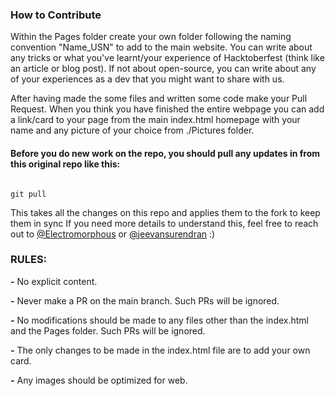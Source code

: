 ### How to Contribute

Within the Pages folder create your own folder following the naming convention "Name_USN" to add to the main website. You can write about any tricks or what you've learnt/your experience of Hacktoberfest (think like an article or blog post). If not about open-source, you can write about any of your experiences as a dev that you might want to share with us.

After having made the some files and written some code make your Pull Request. When you think you have finished the entire webpage you can add a link/card to your page from the main index.html homepage with your name and any picture of your choice from ./Pictures folder.

#### Before you do new work on the repo, you should pull any updates in from this original repo like this:

```

git pull

```

This takes all the changes on this repo and applies them to the fork to keep them in sync
If you need more details to understand this, feel free to reach out to [@Electromorphous](https://twitter.com/Electromorphous) or [@jeevansurendran](https://twitter.com/jeevansurendran) :)

### RULES:

**-** No explicit content.

**-** Never make a PR on the main branch. Such PRs will be ignored.

**-** No modifications should be made to any files other than the index.html and the Pages folder. Such PRs will be ignored.

**-** The only changes to be made in the index.html file are to add your own card.

**-** Any images should be optimized for web.
